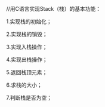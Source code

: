 //用C语言实现Stack（栈）的基本功能：

1.实现栈的初始化；

2.实现栈的销毁；

3.实现入栈操作；

4.实现出栈操作；

5.返回栈顶元素；

6.求栈的大小；

7.判断栈是否为空；

